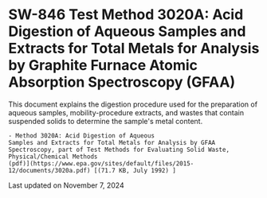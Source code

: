 
# SW-846 Test Method 3020A: Acid Digestion of Aqueous Samples and Extracts for Total Metals for Analysis by Graphite Furnace Atomic Absorption Spectroscopy (GFAA)  


This document explains the digestion procedure used for the preparation
of aqueous samples, mobility-procedure extracts, and wastes that contain
suspended solids to determine the sample's metal content.

    - Method 3020A: Acid Digestion of Aqueous
    Samples and Extracts for Total Metals for Analysis by GFAA
    Spectroscopy, part of Test Methods for Evaluating Solid Waste,
    Physical/Chemical Methods
    (pdf)](https://www.epa.gov/sites/default/files/2015-12/documents/3020a.pdf) [(71.7 KB, July 1992) ] 

Last updated on November 7, 2024

